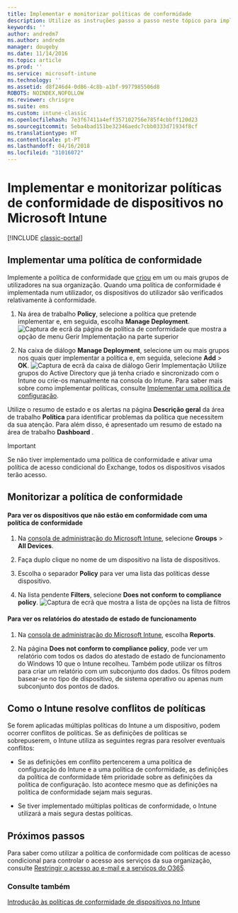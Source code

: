 ```yaml
---
title: Implementar e monitorizar políticas de conformidade
description: Utilize as instruções passo a passo neste tópico para implementar e monitorizar uma política de conformidade de dispositivos.
keywords: ''
author: andredm7
ms.author: andredm
manager: dougeby
ms.date: 11/14/2016
ms.topic: article
ms.prod: ''
ms.service: microsoft-intune
ms.technology: ''
ms.assetid: d8f246d4-0d86-4c8b-a1bf-9977985506d8
ROBOTS: NOINDEX,NOFOLLOW
ms.reviewer: chrisgre
ms.suite: ems
ms.custom: intune-classic
ms.openlocfilehash: 7e3f67411a4eff357102756e785f4cbbff120d23
ms.sourcegitcommit: 5eba4bad151be32346aedc7cbb0333d71934f8cf
ms.translationtype: HT
ms.contentlocale: pt-PT
ms.lasthandoff: 04/16/2018
ms.locfileid: "31016072"
---
```

# <a name="deploy-and-monitor-a-device-compliance-policy-in-microsoft-intune"></a>Implementar e monitorizar políticas de conformidade de dispositivos no Microsoft Intune

[!INCLUDE [classic-portal](../includes/classic-portal.md)]

## <a name="deploy-a-compliance-policy"></a>Implementar uma política de conformidade
Implemente a política de conformidade que [criou](create-a-device-compliance-policy-in-microsoft-intune.md) em um ou mais grupos de utilizadores na sua organização. Quando uma política de conformidade é implementada num utilizador, os dispositivos do utilizador são verificados relativamente à conformidade.

1.  Na área de trabalho **Policy**, selecione a política que pretende implementar e, em seguida, escolha **Manage Deployment**.
![Captura de ecrã da página de política de conformidade que mostra a opção de menu Gerir Implementação na parte superior](./media/intune-sa-3c-deploy-compliance-policy2.png)

2.  Na caixa de diálogo **Manage Deployment**, selecione um ou mais grupos nos quais quer implementar a política e, em seguida, selecione **Add** > **OK**.
![Captura de ecrã da caixa de diálogo Gerir Implementação](./media/intune-sa-3d-deploy-compliance-policy3-Manage.png) Utilize grupos do Active Directory que já tenha criado e sincronizado com o Intune ou crie-os manualmente na consola do Intune. Para saber mais sobre como implementar políticas, consulte [Implementar uma política de configuração](manage-settings-and-features-on-your-devices-with-microsoft-intune-policies.md).

Utilize o resumo de estado e os alertas na página **Descrição geral** da área de trabalho **Política** para identificar problemas da política que necessitem da sua atenção. Para além disso, é apresentado um resumo de estado na área de trabalho **Dashboard** .

> [!IMPORTANT]
> Se não tiver implementado uma política de conformidade e ativar uma política de acesso condicional do Exchange, todos os dispositivos visados terão acesso.

## <a name="monitor-the-compliance-policy"></a>Monitorizar a política de conformidade

#### <a name="to-view-devices-that-do-not-conform-to-a-compliance-policy"></a>Para ver os dispositivos que não estão em conformidade com uma política de conformidade

1.  Na [consola de administração do Microsoft Intune](https://manage.microsoft.com), selecione **Groups** > **All Devices**.

2.  Faça duplo clique no nome de um dispositivo na lista de dispositivos.

3.  Escolha o separador **Policy** para ver uma lista das políticas desse dispositivo.

4.  Na lista pendente **Filters**, selecione **Does not conform to compliance policy**.
![Captura de ecrã que mostra a lista de opções na lista de filtros](./media/intune-sa-3e-view-device-noncompliance.png)

#### <a name="to-view-the-health-attestation-reports"></a>Para ver os relatórios do atestado de estado de funcionamento

1.  Na [consola de administração do Microsoft Intune](https://manage.microsoft.com), escolha **Reports**.

2.  Na página **Does not conform to compliance policy**, pode ver um relatório com todos os dados do atestado de estado de funcionamento do Windows 10 que o Intune recolheu. Também pode utilizar os filtros para criar um relatório com um subconjunto dos dados. Os filtros podem basear-se no tipo de dispositivo, de sistema operativo ou apenas num subconjunto dos pontos de dados.

## <a name="how-intune-resolves-policy-conflicts"></a>Como o Intune resolve conflitos de políticas
Se forem aplicadas múltiplas políticas do Intune a um dispositivo, podem ocorrer conflitos de políticas. Se as definições de políticas se sobrepuserem, o Intune utiliza as seguintes regras para resolver eventuais conflitos:

-   Se as definições em conflito pertencerem a uma política de configuração do Intune e a uma política de conformidade, as definições da política de conformidade têm prioridade sobre as definições da política de configuração. Isto acontece mesmo que as definições na política de conformidade sejam mais seguras.

-   Se tiver implementado múltiplas políticas de conformidade, o Intune utilizará a mais segura destas políticas.

## <a name="next-steps"></a>Próximos passos
Para saber como utilizar a política de conformidade com políticas de acesso condicional para controlar o acesso aos serviços da sua organização, consulte [Restringir o acesso ao e-mail e a serviços do O365](restrict-access-to-email-and-o365-services-with-microsoft-intune.md).


### <a name="see-also"></a>Consulte também
[Introdução às políticas de conformidade de dispositivos no Intune](introduction-to-device-compliance-policies-in-microsoft-intune.md)
